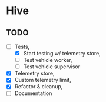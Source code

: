 # Hive

## TODO

* [ ] Tests,
  * [x] Start testing w/ telemetry store,
  * [ ] Test vehicle worker,
  * [ ] Test vehicle supervisor
* [x] Telemetry store,
* [x] Custom telemetry limit,
* [x] Refactor & cleanup,
* [ ] Documentation
